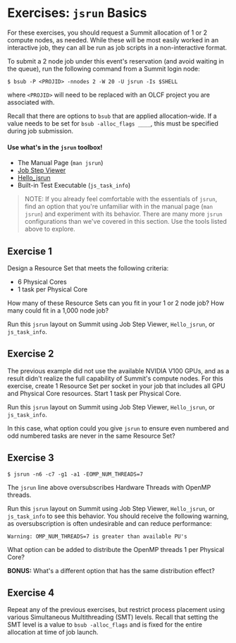 # Exercises: `jsrun` Basics

For these exercises, you should request a Summit allocation of 1 or 2 compute nodes, as needed. While these will be most easily worked in an interactive job, they can all be run as job scripts in a non-interactive format.

To submit a 2 node job under this event's reservation (and avoid waiting in the queue), run the following command from a Summit login node:

```
$ bsub -P <PROJID> -nnodes 2 -W 20 -U jsrun -Is $SHELL
```

where `<PROJID>` will need to be replaced with an OLCF project you are associated with.

Recall that there are options to `bsub` that are applied allocation-wide. If a value needs to be set for `bsub -alloc_flags ____`, this must be specified during job submission.

#### Use what's in the `jsrun` toolbox!

* The Manual Page (`man jsrun`)
* [Job Step Viewer](https://jobstepviewer.olcf.ornl.gov/)
* [Hello_jsrun](https://code.ornl.gov/t4p/Hello_jsrun)
* Built-in Test Executable (`js_task_info`)

> NOTE: If you already feel comfortable with the essentials of `jsrun`, find an option that you're unfamiliar with in the manual page (`man jsrun`) and experiment with its behavior. There are many more `jsrun` configurations than we've covered in this section. Use the tools listed above to explore.

## Exercise 1

Design a Resource Set that meets the following criteria:

* 6 Physical Cores
* 1 task per Physical Core

How many of these Resource Sets can you fit in your 1 or 2 node job? How many could fit in a 1,000 node job?

Run this `jsrun` layout on Summit using Job Step Viewer, `Hello_jsrun`, or `js_task_info`.

## Exercise 2

The previous example did not use the available NVIDIA V100 GPUs, and as a result didn't realize the full capability of Summit's compute nodes. For this exercise, create 1 Resource Set per socket in your job that includes all GPU and Physical Core resources. Start 1 task per Physical Core. 

Run this `jsrun` layout on Summit using Job Step Viewer, `Hello_jsrun`, or `js_task_info`.

In this case, what option could you give `jsrun` to ensure even numbered and odd numbered tasks are never in the same Resource Set?

## Exercise 3

```
$ jsrun -n6 -c7 -g1 -a1 -EOMP_NUM_THREADS=7
```

The `jsrun` line above oversubscribes Hardware Threads with OpenMP threads. 

Run this `jsrun` layout on Summit using Job Step Viewer, `Hello_jsrun`, or `js_task_info` to see this behavior. You should receive the following warning, as oversubscription is often undesirable and can reduce performance:

```
Warning: OMP_NUM_THREADS=7 is greater than available PU's
```

What option can be added to distribute the OpenMP threads 1 per Physical Core?

**BONUS:** What's a different option that has the same distribution effect?

## Exercise 4

Repeat any of the previous exercises, but restrict process placement using various Simultaneous Multithreading (SMT) levels. Recall that setting the SMT level is a value to `bsub -alloc_flags` and is fixed for the entire allocation at time of job launch.
